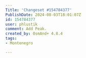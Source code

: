 ```yaml
---
Title: 'Changeset #154784377'
PublishDate: 2024-08-03T18:01:07Z
id: 154784377
user: phlustik
comment: Add Peak.
created_by: OsmAnd+ 4.8.4
tags:
- Montenegro

---
```


